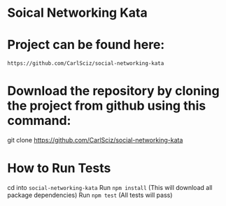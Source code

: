 # Soical Networking Kata 

# Project can be found here:
`https://github.com/CarlSciz/social-networking-kata`

# Download the repository by cloning the project from github using this command:
git clone https://github.com/CarlSciz/social-networking-kata

# How to Run Tests
cd into `social-networking-kata`
Run `npm install` (This will download all package dependencies)
Run `npm test` (All tests will pass)
